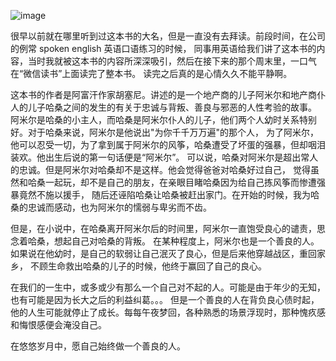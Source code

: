 ![image](https://github.com/huangyuanzhen/looking-thinking/blob/master/%E7%A4%BE%E7%A7%91%E4%BA%BA%E6%96%87/images/kiteman.png)

很早以前就在哪里听到过这本书的大名，但是一直没有去拜读。前段时间，在公司的例常 spoken english 英语口语练习的时候，
同事用英语给我们讲了这本书的内容，当时我就被这本书的内容所深深吸引，然后在接下来的那个周末里，一口气在“微信读书”上面读完了整本书。
读完之后真的是心情久久不能平静啊。

这本书的作者是阿富汗作家胡塞尼。讲述的是一个地产商的儿子阿米尔和地产商仆人的儿子哈桑之间的发生的有关于忠诚与背叛、善良与邪恶的人性考验的故事。
阿米尔是哈桑的小主人，而哈桑是阿米尔仆人的儿子，他们两个人幼时关系特别好。对于哈桑来说，阿米尔是他说出"为你千千万万遍"的那个人，
为了阿米尔，他可以忍受一切，为了拿到属于阿米尔的风筝，哈桑遭受了坏蛋的强暴，但却咽泪装欢。他出生后说的第一句话便是“阿米尔”。
可以说，哈桑对阿米尔是超出常人的忠诚。但是阿米尔对哈桑却不是这样。他会觉得爸爸对哈桑好过自己，
觉得虽然和哈桑一起玩，却不是自己的朋友，在亲眼目睹哈桑因为给自己拣风筝而惨遭强暴竟然不施以援手，
随后还诬陷哈桑让哈桑被赶出家门。在开始的时候，我为哈桑的忠诚而感动，也为阿米尔的懦弱与卑劣而不齿。

但是，在小说中，在哈桑离开阿米尔后的时间里，阿米尔一直饱受良心的谴责，思念着哈桑，想起自己对哈桑的背叛。
在某种程度上，阿米尔也是一个善良的人。如果说在他幼时，是自己的软弱让自己泯灭了良心，但是后来他穿越战区，重回家乡，
不顾生命救出哈桑的儿子的时候，他终于赢回了自己的良心。

在我们的一生中，或多或少有那么一个自己对不起的人。可能是由于年少的无知，也有可能是因为长大之后的利益纠葛。。。
但是一个善良的人在背负良心债时起，他的人生可能就停止了成长。每每午夜梦回，各种熟悉的场景浮现时，那种愧疚感和悔恨感便会淹没自己。

在悠悠岁月中，愿自己始终做一个善良的人。
